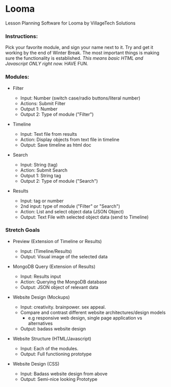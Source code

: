 # Looma
Lesson Planning Software for Looma by VillageTech Solutions

### Instructions:

Pick your favorite module, and sign your name next to it.
Try and get it working by the end of Winter Break.
The most important things is making sure the functionality is established. 
*This means basic HTML and Javascript ONLY right now.* 
HAVE FUN.

### Modules:
* Filter
  * Input: Number (switch case/radio buttons/literal number)
  * Actions: Submit Filter
  * Output 1: Number
  * Output 2: Type of module ("Filter")

* Timeline
  * Input: Text file from results
  * Action: Display objects from text file in timeline
  * Output: Save timeline as html doc

* Search
  * Input: String (tag)
  * Action: Submit Search
  * Output 1: String tag
  * Output 2: Type of module ("Search")

* Results
  * Input: tag or number 
  * 2nd input: type of module ("Filter" or "Search")
  * Action: List and select object data (JSON Object)
  * Output:  Text File with selected object data (send to Timeline)

### Stretch Goals

* Preview (Extension of Timeline or Results)
  * Input:  (Timeline/Results)
  * Output: Visual image of the selected data 

* MongoDB Query (Extension of Results)
  * Input: Results input
  * Action: Querying the MongoDB database
  * Output: JSON object of relevant data

* Website Design (Mockups)
  * Input: creativity. brainpower. sex appeal.
  * Compare and contrast different website architectures/design models
    * e.g responsive web design, single page application vs alternatives
  * Output: badass website design

* Website Structure (HTML/Javascript)
  * Input: Each of the modules.
  * Output: Full functioning prototype

* Website Design (CSS)
  * Input: Badass website design from above
  * Output: Semi-nice looking Prototype


